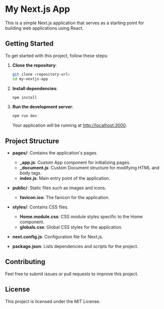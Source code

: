 # My Next.js App

This is a simple Next.js application that serves as a starting point for building web applications using React.

## Getting Started

To get started with this project, follow these steps:

1. **Clone the repository**:
   ```bash
   git clone <repository-url>
   cd my-nextjs-app
   ```

2. **Install dependencies**:
   ```bash
   npm install
   ```

3. **Run the development server**:
   ```bash
   npm run dev
   ```

   Your application will be running at [http://localhost:3000](http://localhost:3000).

## Project Structure

- **pages/**: Contains the application's pages.
  - **_app.js**: Custom App component for initializing pages.
  - **_document.js**: Custom Document structure for modifying HTML and body tags.
  - **index.js**: Main entry point of the application.

- **public/**: Static files such as images and icons.
  - **favicon.ico**: The favicon for the application.

- **styles/**: Contains CSS files.
  - **Home.module.css**: CSS module styles specific to the Home component.
  - **globals.css**: Global CSS styles for the application.

- **next.config.js**: Configuration file for Next.js.

- **package.json**: Lists dependencies and scripts for the project.

## Contributing

Feel free to submit issues or pull requests to improve this project. 

## License

This project is licensed under the MIT License.